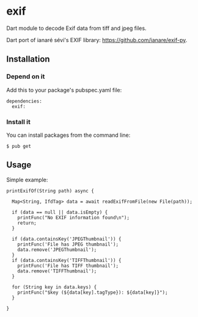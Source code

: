 # exif

Dart module to decode Exif data from tiff and jpeg files.

Dart port of ianaré sévi's EXIF library: <https://github.com/ianare/exif-py>.

## Installation

### Depend on it
Add this to your package's pubspec.yaml file:

```
dependencies:
  exif: 
```

### Install it
You can install packages from the command line:
```
$ pub get
```

## Usage

Simple example:
```
printExifOf(String path) async {

  Map<String, IfdTag> data = await readExifFromFile(new File(path));

  if (data == null || data.isEmpty) {
    printFunc("No EXIF information found\n");
    return;
  }

  if (data.containsKey('JPEGThumbnail')) {
    printFunc('File has JPEG thumbnail');
    data.remove('JPEGThumbnail');
  }
  if (data.containsKey('TIFFThumbnail')) {
    printFunc('File has TIFF thumbnail');
    data.remove('TIFFThumbnail');
  }

  for (String key in data.keys) {
    printFunc("$key (${data[key].tagType}): ${data[key]}");
  }
  
}
```
